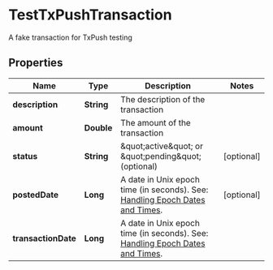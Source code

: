 

# TestTxPushTransaction

A fake transaction for TxPush testing

## Properties

| Name | Type | Description | Notes |
|------------ | ------------- | ------------- | -------------|
|**description** | **String** | The description of the transaction |  |
|**amount** | **Double** | The amount of the transaction |  |
|**status** | **String** | \&quot;active\&quot; or \&quot;pending\&quot; (optional) |  [optional] |
|**postedDate** | **Long** | A date in Unix epoch time (in seconds). See: [Handling Epoch Dates and Times](https://developer.mastercard.com/open-banking-us/documentation/codes-and-formats/). |  [optional] |
|**transactionDate** | **Long** | A date in Unix epoch time (in seconds). See: [Handling Epoch Dates and Times](https://developer.mastercard.com/open-banking-us/documentation/codes-and-formats/). |  |



